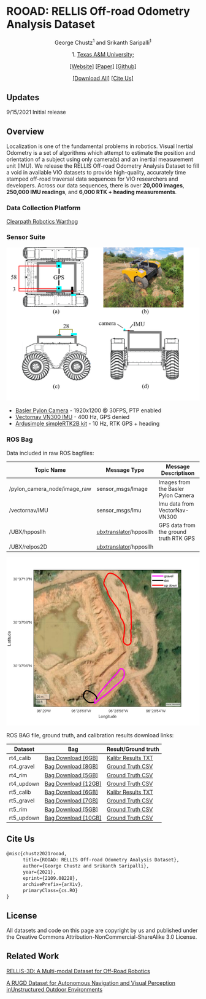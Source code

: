 <h1>ROOAD: RELLIS Off-road Odometry Analysis Dataset</h1>
<p align="center">
  George Chustz<sup>1</sup> and Srikanth Saripalli<sup>1</sup>
<p align="center">
  1. <a href="https://www.tamu.edu/">Texas A&M University; </a>
<p align="center"><a href="https://unmannedlab.github.io/research/ROOAD">[Website]</a> <a href="https://arxiv.org/abs/2109.08228">[Paper]</a> <a href="https://github.com/unmannedlab/ROOAD">[Github]</a> 
<p align="center"><a href="https://drive.google.com/file/d/1Zlky_363FPBKj7rcW59wKLcUGmP3hi9K/view?usp=sharing">[Download All]</a> <a href="#cite-us">[Cite Us]</a>
</p>

## Updates
9/15/2021 Initial release

## Overview
Localization is one of the fundamental problems in robotics. Visual Inertial Odometry is a set of algorithms which attempt to estimate the position and orientation of a subject using only camera(s) and an inertial measurement unit (IMU). We release the RELLIS Off-road Odometry Analysis Dataset to fill a void in available VIO datasets to provide high-quality, accurately time stamped off-road traversal data sequences for VIO researchers and developers. Across our data sequences, there is over **20,000 images**, **250,000 IMU readings**, and **6,000 RTK + heading measurements**.

### Data Collection Platform
[Clearpath Robotics Warthog](https://clearpathrobotics.com/warthog-unmanned-ground-vehicle-robot/)



### Sensor Suite

![Sensor Locations](./images/sensor_locations.png)

* [Basler Pylon Camera](https://www.baslerweb.com/en/products/cameras/area-scan-cameras/ace/aca1920-50gc/) - 1920x1200 @ 30FPS, PTP enabled
* [Vectornav VN300 IMU](https://www.vectornav.com/products/detail/vn-300) - 400 Hz, GPS denied
* [Ardusimple simpleRTK2B kit](https://www.ardusimple.com/rtk-starter-kits/) - 10 Hz, RTK GPS + heading

### ROS Bag

Data included in raw ROS bagfiles:

Topic Name | Message Type | Message Descriptison
------------ | ------------- | ---------------------------------
/pylon_camera_node/image_raw | sensor_msgs/Image | Images from the Basler Pylon Camera
/vectornav/IMU | sensor_msgs/Imu | Imu data from VectorNav-VN300
/UBX/hpposllh | [ubxtranslator](https://github.com/unmannedlab/ubxtranslator)/hpposllh | GPS data from the ground truth RTK GPS
/UBX/relpos2D | [ubxtranslator](https://github.com/unmannedlab/ubxtranslator)/hpposllh |


![Map of Paths from Ground Truth RTK GPS Co-ordinates](./images/Map2.png)

ROS BAG file, ground truth, and calibration results download links:

Dataset | Bag | Result/Ground truth
----|----|----
rt4_calib | [Bag Download [6GB]](https://drive.google.com/file/d/1IlHBodzK2GZYLctGTVceWP0uZ68y9hkt/view?usp=sharing) | [Kalibr Results TXT](https://drive.google.com/file/d/1KFGz1FbT__aJE9vgrIHd8FJMo0kW-6OS/view?usp=sharing)
rt4_gravel | [Bag Download [8GB]](https://drive.google.com/file/d/1dKx6_A1V4wN_0NTKCLrWYgIwozsVrO0F/view?usp=sharing) | [Ground Truth CSV](https://drive.google.com/file/d/1obo7xWEaLf2pHtjXhGM0ElR34sxiWMZj/view?usp=sharing)
rt4_rim |[Bag Download [5GB]](https://drive.google.com/file/d/1m7y33UzYjT-1VgehGPSIzzcWltGRPb-N/view?usp=sharing) | [Ground Truth CSV](https://drive.google.com/file/d/1EKl8yDh_lGRBFmIKPT-OiPBS13XtWKK9/view?usp=sharing)
rt4_updown | [Bag Download [12GB]](https://drive.google.com/file/d/1x-nKiURqvLhwyyHBCuPVEdS8MGo1VhOk/view?usp=sharing) | [Ground Truth CSV](https://drive.google.com/file/d/16L1CUACCDBYXo5DSeQ6vgTKYZzCIQHHP/view?usp=sharing)
rt5_calib | [Bag Download [6GB]](https://drive.google.com/file/d/19kQlU3PpkSEQdq1eZ4w7zs8GBo8p6jeO/view?usp=sharing) | [Kalibr Results TXT](https://drive.google.com/file/d/1mHiboL4DgkiUaQX2PnBHk4fKrkJIdYVF/view?usp=sharing)
rt5_gravel | [Bag Download [7GB]](https://drive.google.com/file/d/1NBq-YU0YYuI1-D8DxSXdBeoWQ9hCOfj0/view?usp=sharing) | [Ground Truth CSV](https://drive.google.com/file/d/1zmU6GwauSpB1pMg9WO_QpIRqtuG6apo6/view?usp=sharing)
rt5_rim | [Bag Download [5GB]](https://drive.google.com/file/d/1sz33CuQ5rxQtYPe5DIpcOMTW9gpvu9Be/view?usp=sharing) | [Ground Truth CSV](https://drive.google.com/file/d/13JOYFilD-5ei0t8Wgrso79TCMVDMIfS2/view?usp=sharing)
rt5_updown | [Bag Download [10GB]](https://drive.google.com/file/d/1Y1CjTEnbPadbg00uw0KLrydDc5-p9Cr0/view?usp=sharing) | [Ground Truth CSV](https://drive.google.com/file/d/1SwU6sT4uOSAUhxUkHO8qjIdi-cOMk3ly/view?usp=sharing)

## Cite Us
~~~text
@misc{chustz2021rooad,
      title={ROOAD: RELLIS Off-road Odometry Analysis Dataset}, 
      author={George Chustz and Srikanth Saripalli},      
      year={2021},      
      eprint={2109.08228},      
      archivePrefix={arXiv},      
      primaryClass={cs.RO}      
}
~~~

## License
All datasets and code on this page are copyright by us and published under the Creative Commons Attribution-NonCommercial-ShareAlike 3.0 License. 

## Related Work

[RELLIS-3D: A Multi-modal Dataset for Off-Road Robotics](https://github.com/unmannedlab/RELLIS-3D)

[A RUGD Dataset for Autonomous Navigation and Visual Perception inUnstructured Outdoor Environments](http://rugd.vision/)
